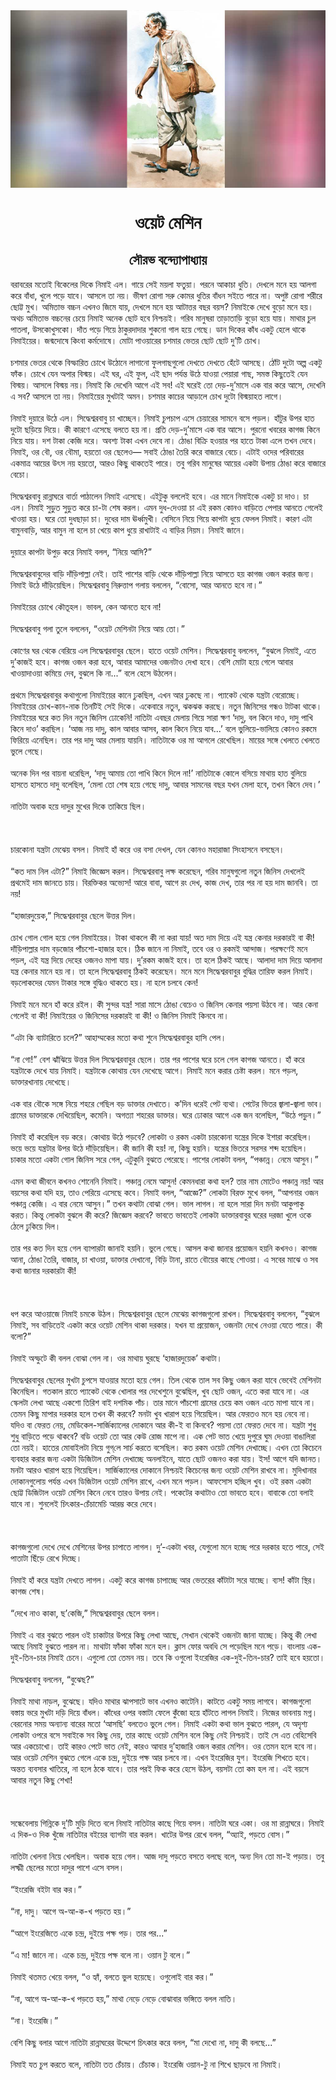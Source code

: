 <div align=center> <img src="../../metadata/images/rabibasariya/ওয়েট-মেশিন.jpg" align="center" ></div>
<h1 align=center>ওয়েট মেশিন</h1>
<h2 align=center>সৌরভ বন্দ্যোপাধ্যায়</h2>
বরাবরের মতোই বিকেলের দিকে নিমাই এল। গায়ে সেই ময়লা ফতুয়া। পরনে আকাচা ধুতি। দেখলে মনে হয় আলগা করে বাঁধা, খুলে পড়ে যাবে। আসলে তা নয়। ভীষণ রোগা সরু কোমর ধুতির বাঁধন সইতে পারে না। অপুষ্ট রোগা শরীরে ছোট্ট মুখ। অমিতাভ বচ্চন এখনও জিমে যায়, দেখলে মনে হয় আটাত্তর বছর বয়স? নিমাইকে দেখে বুড়ো মনে হয়। অথচ অমিতাভ বচ্চনের চেয়ে নিমাই অনেক ছোট হবে নিশ্চয়ই। গরিব মানুষরা তাড়াতাড়ি বুড়ো হয়ে যায়। মাথার চুল পাতলা, উসকোখুসকো। দাঁত পড়ে গিয়ে ঠাকুরদাদার শুকনো গাল হয়ে গেছে। ডান দিকের কাঁধ একটু হেলে থাকে নিমাইয়ের। জন্মদোষে কিংবা কর্মদোষে। মোটা পাওয়ারের চশমার ভেতর ছোট ছোট দু’টি চোখ।<br> <br>চশমার ভেতর থেকে বিস্ফারিত চোখে উঠোনে লাগানো ফুলগাছগুলো দেখতে দেখতে হেঁটে আসছে। ঠোঁট দুটো অল্প একটু ফাঁক। চোখে যেন অপার বিস্ময়। এই ঘর, এই ফুল, এই ছাদ পর্যন্ত উঠে যাওয়া পেয়ারা গাছ, সমস্ত কিছুতেই যেন বিস্ময়। আসলে বিস্ময় নয়। নিমাই কি দেখেনি আগে এই সব! এই ঘরেই তো দেড়-দু’মাসে এক বার করে আসে, দেখেনি এ সব? আসলে তা নয়। নিমাইয়ের মুখটাই অমন। চশমার কাচের আড়ালে চোখ দুটো বিস্ময়াহত লাগে।<br> <br>নিমাই দুয়ারে উঠে এল। সিদ্ধেশ্বরবাবু চা খাচ্ছেন। নিমাই চুপচাপ এসে চেয়ারের সামনে বসে পড়ল। হাঁটুর উপর হাত দুটো ছড়িয়ে দিয়ে। কী কারণে এসেছে বলতে হয় না। প্রতি দেড়-দু’মাসে এক বার আসে। পুরনো খবরের কাগজ কিনে নিয়ে যায়। দশ টাকা কেজি দরে। অবশ্য টাকা এখন দেবে না। ঠোঙা বিক্রি হওয়ার পর হাতে টাকা এলে তখন দেবে। নিমাই, ওর বৌ, ওর বৌমা, হয়তো ওর ছেলেও— সবাই ঠোঙা তৈরি করে বাজারে বেচে‌। এটাই ওদের পরিবারের একমাত্র আয়ের উৎস নয় হয়তো, আরও কিছু থাকতেই পারে। তবু গরিব মানুষের আয়ের একটা উপায় ঠোঙা করে বাজারে বেচো।<br> <br>সিদ্ধেশ্বরবাবু রান্নাঘরে বার্তা পাঠালেন নিমাই এসেছে। এইটুকু বললেই হবে। এর মানে নিমাইকে একটু চা দাও। চা এল। নিমাই সুড়ুত সুড়ুত করে চা-টা শেষ করল। এমন দুধ-দেওয়া চা এই রকম কোনও বাড়িতে পেপার আনতে গেলেই খাওয়া হয়। ঘরে তো দুধছাড়া চা। দুধের দাম ঊর্ধ্বমুখী। বেসিনে নিয়ে গিয়ে কাপটা ধুয়ে ফেলল নিমাই। কারণ এটা বামুনবাড়ি, আর বামুন না হলে চা খেয়ে কাপ ধুয়ে রাখাটাই এ বাড়ির নিয়ম। নিমাই জানে।<br> <br>দুয়ারে কাপটা উপুড় করে নিমাই বলল, “নিয়ে আসি?”<br> <br>সিদ্ধেশ্বরবাবুদের বাড়ি দাঁড়িপাল্লা নেই। তাই পাশের বাড়ি থেকে দাঁড়িপাল্লা নিয়ে আসতে হয় কাগজ ওজন করার জন্য। নিমাই উঠে দাঁড়িয়েছিল। সিদ্ধেশ্বরবাবু নিরুত্তাপ গলায় বললেন, “বোসো, আর আনতে হবে না।”<br> <br>নিমাইয়ের চোখে কৌতূহল। ভাবল, কেন আনতে হবে না!<br> <br>সিদ্ধেশ্বরবাবু গলা তুলে বললেন, “ওয়েট মেশিনটা নিয়ে আয় তো।”<br> <br>কোণের ঘর থেকে বেরিয়ে এল সিদ্ধেশ্বরবাবুর ছেলে। হাতে ওয়েট মেশিন। সিদ্ধেশ্বরবাবু বললেন, “বুঝলে নিমাই, এতে দু’কাজই হবে। কাগজ ওজন করা হবে, আবার আমাদের ওজনটাও দেখা হবে। বেশি মোটা হয়ে গেলে আবার খাওয়াদাওয়া কমিয়ে দেব, বুঝলে কি না...” বলে হেসে উঠলেন।<br> <br>প্রথমে সিদ্ধেশ্বরবাবুর কথাগুলো নিমাইয়ের কানে ঢুকছিল, এখন আর ঢুকছে না। প্যাকেট থেকে যন্ত্রটা বেরোচ্ছে। নিমাইয়ের চোখ-কান-নাক তিনটিই সেই দিকে। একেবারে নতুন, ঝকঝক করছে। নতুন জিনিসের গন্ধও টাটকা থাকে। নিমাইয়ের ঘরে কত দিন নতুন জিনিস ঢোকেনি! নাতিটা এবছর মেলায় গিয়ে সারা ক্ষণ ‘দাদু, বল কিনে দাও, দাদু পাখি কিনে দাও’ করছিল। ‘আজ নয় দাদু, কাল আবার আসব, কাল কিনে নিয়ে যাব...’ বলে ভুলিয়ে-ভালিয়ে কোনও রকমে ফিরিয়ে এনেছিল। তার পর দাদু আর মেলায় যায়নি। নাতিটাকে ওর মা আগলে রেখেছিল। মায়ের সঙ্গে খেলতে খেলতে ভুলে গেছে।<br> <br>অনেক দিন পর বায়না ধরেছিল, ‘দাদু আমায় তো পাখি কিনে দিলে না!’ নাতিটাকে কোলে বসিয়ে মাথায় হাত বুলিয়ে হাসতে হাসতে দাদু বলেছিল, ‘মেলা তো শেষ হয়ে গেছে দাদু, আবার সামনের বছর যখন মেলা হবে, তখন কিনে দেব।’<br> <br>নাতিটা অবাক হয়ে দাদুর মুখের দিকে তাকিয়ে ছিল।<br> <br><br> <br>চারকোনা যন্ত্রটা মেঝেয় বসল। নিমাই হাঁ করে ওর বসা দেখল, যেন কোনও মহারাজা সিংহাসনে বসছেন।<br> <br>“কত দাম নিল এটা?” নিমাই জিজ্ঞেস করল। সিদ্ধেশ্বরবাবু লক্ষ করেছেন, গরিব মানুষগুলো নতুন জিনিস দেখলেই প্রথমেই দাম জানতে চায়। বিরক্তিকর অভ্যেস! আরে বাবা, আগে রং দেখ, কাজ দেখ, তার পর না হয় দাম জানবি। তা নয়!<br> <br>“হাজারদুয়েক,” সিদ্ধেশ্বরবাবুর ছেলে উত্তর দিল।<br> <br>চোখ গোল গোল হয়ে গেল নিমাইয়ের। টাকা থাকলে কী না করা যায়! অত দাম দিয়ে এই যন্ত্র কেনার দরকারই বা কী! দাঁড়িপাল্লার দাম বড়জোর পাঁচশো-হাজার হবে। ঠিক জানে না নিমাই, তবে ওর ও রকমই আন্দাজ। পরক্ষণেই মনে পড়ল, এই যন্ত্র দিয়ে দেহের ওজনও মাপা যায়। দু’রকম কাজই হবে। তা হলে ঠিকই আছে। আলাদা দাম দিয়ে আলাদা যন্ত্র কেনার মানে হয় না। তা হলে সিদ্ধেশ্বরবাবু ঠিকই করেছেন। মনে মনে সিদ্ধেশ্বরবাবুর বুদ্ধির তারিফ করল নিমাই।‌ বড়লোকদের যেমন টাকার সঙ্গে বুদ্ধিও থাকতে হয়। না হলে চলবে কেন!<br> <br>নিমাই মনে মনে হাঁ করে রইল। কী সুন্দর যন্ত্র! সারা মাসে ঠোঙা বেচেও ও জিনিস কেনার পয়সা উঠবে না। আর কেনা গেলেই বা কী! নিমাইয়ের ও জিনিসের দরকারই বা কী! ও জিনিস নিমাই কিনবে না।<br> <br>“এটা কি ব্যাটারিতে চলে?” আহাম্মকের মতো কথা শুনে সিদ্ধেশ্বরবাবুর হাসি পেল।<br> <br>“না গো!” বেশ ঝাঁঝিয়ে উত্তর দিল সিদ্ধেশ্বরবাবুর ছেলে। তার পর পাশের ঘরে চলে গেল কাগজ আনতে। হাঁ করে যন্ত্রটাকে দেখে যায় নিমাই। যন্ত্রটাকে কোথায় যেন দেখেছে আগে। নিমাই মনে করার চেষ্টা করল। মনে পড়ল, ডাক্তারখানায় দেখেছে।<br> <br>এক বার বৌকে সঙ্গে নিয়ে শহরে গেছিল বড় ডাক্তার দেখাতে। ক’দিন ধরেই পেট ব্যথা। পেটের ভিতর জ্বালা-জ্বালা ভাব। গ্রামের ডাক্তারকে দেখিয়েছিল, কমেনি। অগত্যা শহরের ডাক্তার। ঘরে ঢোকার আগে এক জন বলেছিল, “উঠে পড়ুন।”<br> <br>নিমাই হাঁ করেছিল বড় করে। কোথায় উঠে পড়বে? লোকটা ও রকম একটা চারকোনা যন্ত্রের দিকে ইশারা করেছিল। ভয়ে ভয়ে যন্ত্রটার উপর উঠে দাঁড়িয়েছিল। কী জানি কী হয়! না, কিছু হয়নি। যন্ত্রের ভিতরে সরসর শব্দ হয়েছিল। চাকার মতো একটা গোল জিনিস সরে গেল, এটুকুনি বুঝতে পেরেছে। পাশের লোকটা বলল, “পঞ্চান্ন। নেমে আসুন।”<br> <br>এমন কথা জীবনে কখনও শোনেনি নিমাই। পঞ্চান্ন নেমে আসুন! কেমনধারা কথা হল? তার নাম মোটেও পঞ্চান্ন নয়! আর বয়সের কথা যদি হয়, তাও পেরিয়ে এসেছে কবে। নিমাই বলল, “আজ্ঞে?” লোকটা বিরক্ত মুখে বলল, “আপনার ওজন পঞ্চান্ন কেজি। এ বার নেমে আসুন।” তখন কথাটা বোঝা গেল। ভাল লাগল। না হলে সারা দিন মনটা আকুপাকু করত। কিন্তু লোকটা বুঝলে কী করে? জিজ্ঞেস করবে? ভাবতে ভাবতেই লোকটা ডাক্তারবাবুর ঘরের দরজা খুলে ওকে ঠেলে ঢুকিয়ে দিল।<br> <br>‌তার পর কত দিন হয়ে গেল ব্যাপারটা জানাই হয়নি। ভুলে গেছে। আসল কথা জানার প্রয়োজন হয়নি কখনও। কাগজ আনা, ঠোঙা তৈরি, বাজার, চা খাওয়া, ডাক্তার দেখানো, বিড়ি টানা, রাতে বৌয়ের কাছে শোওয়া। এ সবের মাঝে ও সব কথা জানার দরকারটা কী!<br> <br><br> <br>ধপ করে আওয়াজে নিমাই চমকে উঠল। সিদ্ধেশ্বরবাবুর ছেলে মেঝেয় কাগজগুলো রাখল। সিদ্ধেশ্বরবাবু বললেন, “বুঝলে নিমাই, সব বাড়িতেই একটা করে ওয়েট মেশিন থাকা দরকার। যখন যা প্রয়োজন, ওজনটা দেখে নেওয়া যেতে পারে। কী বলো?”<br> <br>নিমাই অস্ফুটে কী বলল বোঝা গেল না। ওর মাথায় ঘুরছে ‘হাজারদুয়েক’ কথাটা।<br> <br>সিদ্ধেশ্বরবাবুর ছেলের  মুখটা চুপসে যাওয়ার মতো হয়ে গেল। তিল থেকে তাল সব কিছু ওজন করা যাবে ভেবেই মেশিনটা কিনেছিল। গতকাল রাতে প্যাকেট থেকে খোলার পর দেখেশুনে বুঝেছিল, খুব ছোট  ওজন, এতে করা যাবে না। এর স্কেলটা লেখা আছে একশো তিরিশ বাই দশমিক পাঁচ। তার মানে পাঁচশো গ্রামের চেয়ে কম ওজন এতে মাপা যাবে না। তেমন কিছু মাপার দরকার হলে তখন কী করবে? মনটা খুব খারাপ হয়ে গিয়েছিল। আর ফেরতও মনে হয় নেবে না। যদিও বা ফেরত নেয়, মেডিকেল-সার্জিক্যালের দোকানে আর কী-ই বা কিনবে? পয়সা তো  ফেরত দেবে না। যন্ত্রটা শুধু শুধু বাড়িতে পড়ে থাকবে? বডি ওয়েট তো আর কেউ রোজ মাপে না। এক পেট ভাত খেয়ে দুপুরে ঘুম দেওয়া বাঙালিরা তো নয়ই। হাতের মোবাইলটা নিয়ে গুগ্‌লে  সার্চ করতে বসেছিল। কত রকম ওয়েট মেশিন দেখাচ্ছে। এখন তো কিচেনে ব্যবহার করার জন্য একটা ডিজিটাল মেশিন দেখাচ্ছে অনলাইনে, যাতে ছোট ওজনও করা যায়। ইস! আগে যদি জানত। মনটা আরও খারাপ হয়ে গিয়েছিল। সার্জিক্যালের দোকানে নিশ্চয়ই কিচেনের জন্য ওয়েট মেশিন রাখবে না। মুদিখানার দোকানগুলোয় পর্যন্ত এখন ডিজিটাল ওয়েট মেশিন রাখে, এখন মনে পড়ল। আফসোস হচ্ছিল খুব। ওই রকম একটা ছোট্ট ডিজিটাল ওয়েট মেশিন কিনে নেবে তারও উপায় নেই। পকেটের কথাটাও তো ভাবতে হবে। বাবাকে তো বলাই যাবে না। শুনলেই চিৎকার-চেঁচামেচি আরম্ভ করে দেবে।<br> <br><br> <br>কাগজগুলো দেখে দেখে মেশিনের উপর চাপাতে লাগল। দু’-একটা খবর, যেগুলো মনে হচ্ছে পরে দরকার হতে পারে, সেই পাতাটা ছিঁড়ে রেখে দিচ্ছে।<br> <br>নিমাই হাঁ করে যন্ত্রটা দেখতে লাগল। একটু করে কাগজ চাপাচ্ছে আর ভেতরের কাঁটাটা সরে যাচ্ছে। ব্যস! কাঁটা স্থির। কাগজ শেষ।<br> <br>“দেখে নাও কাকা, ছ’কেজি,” সিদ্ধেশ্বরবাবুর ছেলে বলল।<br> <br>নিমাই এ বার বুঝতে পারল ওই চাকাটার উপরে কিছু লেখা আছে, সেখান থেকেই ওজনটা জানা যাচ্ছে। কিন্তু কী লেখা আছে নিমাই বুঝতে পারল না। মাথাটা ফাঁকা ফাঁকা মনে হল। ক্লাস ফোর অবধি সে পড়েছিল মনে পড়ে। বাংলায় এক-দুই-তিন-চার নিমাই চেনে। এগুলো তো তেমন নয়। তবে কি ওগুলো ইংরেজির এক-দুই-তিন-চার? তাই হবে হয়তো।<br> <br>সিদ্ধেশ্বরবাবু বললেন, “বুঝেছ?”<br> <br>নিমাই মাথা নাড়ল, বুঝেছে। যদিও মাথার ঝাপসাটে ভাব এখনও কাটেনি। কাটতে একটু সময় লাগবে। কাগজগুলো বস্তায় ভরে মুখটা দড়ি দিয়ে বাঁধল। কাঁধের ওপর বস্তাটা ফেলে কুঁজো হয়ে হাঁটতে লাগল নিমাই। নিজের ভাবনায় মগ্ন। বেরনোর সময় অন্যান্য বারের মতো ‘আসছি’ বলতেও ভুলে গেল। নিমাই একটা কথা ভাল বুঝতে পারল, যে অদৃশ্য লোকটা ওপরে বসে সবাইকে সব কিছু দেয়, তার কাছে ওয়েট মেশিন বলে কিছু নেই নিশ্চয়ই। তাই সে এত বেহিসেবি আর একচোখো। তাই কারও পেটে ভাত নেই, কারও আবার দু’হাজারি ওজন করার মেশিন। ওর তেমন হলে হবে না। আর ওয়েট মেশিন বুঝতে গেলে একে চন্দ্র, দুইয়ে পক্ষ আর চলবে না। এখন ইংরেজির যুগ। ইংরেজি শিখতে হবে। অন্তত ব্যবসার খাতিরে, না হলে ঠকে যাবে। তার পরই ফিক করে হেসে উঠল, বয়সটা তো কম হল না। এই বয়সে আবার নতুন কিছু শেখা!<br> <br><br> <br>সন্ধেবেলায় গিন্নিকে দু’টি মুড়ি দিতে বলে নিমাই নাতিটার কাছে গিয়ে বসল। নাতিটা ঘরে একা। ওর মা রান্নাঘরে। নিমাই এ দিক-ও দিক খুঁজে নাতিটার বইয়ের ব্যাগটা বার করল। খাটের উপর রেখে বলল, “অ্যাই, পড়তে বোস।”<br> <br>নাতিটা খেলনা নিয়ে খেলছিল। অবাক হয়ে গেল। আজ দাদু পড়তে বসতে বলছে বলে, অন্য দিন তো মা-ই পড়ায়। তবু লক্ষ্মী ছেলের মতো দাদুর পাশে এসে বসল।<br> <br>“ইংরেজি বইটা বার কর।”<br> <br>“না, দাদু। আগে অ-আ-ক-খ পড়তে হয়।”<br> <br>“আগে ইংরেজিতে একে চন্দ্র, দুইয়ে পক্ষ পড়। তার পর...”<br> <br>“এ মা! জানে না। একে চন্দ্র, দুইয়ে পক্ষ বলে না। ওয়ান টু বলে।”<br> <br>নিমাই থতমত খেয়ে বলল, “ও হ্যাঁ, বলতে ভুল হয়েছে। ওগুলোই বার কর।”<br> <br>“না, আগে অ-আ-ক-খ পড়তে হয়,” মাথা নেড়ে নেড়ে বোঝাবার ভঙ্গিতে বলল নাতি।<br> <br>“না। ইংরেজি।”<br> <br>বেশি কিছু বলার আগে নাতিটা রান্নাঘরের উদ্দেশে চিৎকার করে বলল, “মা দেখো না, দাদু কী বলছে...”<br> <br>নিমাই যত চুপ করতে বলে, নাতিটা তত চেঁচায়। চেঁচাক। ইংরেজি ওয়ান-টু না শিখে ছাড়বে না নিমাই।<br> <br><br> <br>